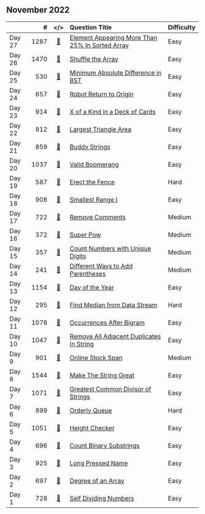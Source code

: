## November 2022

||#|</>|Question Title|Difficulty|
|:--|--:|:-:|:--|:--|
|Day 27|1287|[📎](../src/q_1251_1300/q1287.cc)|[Element Appearing More Than 25% In Sorted Array](https://leetcode.com/problems/element-appearing-more-than-25-in-sorted-array/)|Easy|
|Day 26|1470|[📎](../src/q_1451_1500/q1470.cc)|[Shuffle the Array](https://leetcode.com/problems/shuffle-the-array/)|Easy|
|Day 25|530|[📎](../src/q_501_550/q0530.cc)|[Minimum Absolute Difference in BST](https://leetcode.com/problems/minimum-absolute-difference-in-bst/)|Easy|
|Day 24|657|[📎](../src/q_651_700/q0657.cc)|[Robot Return to Origin](https://leetcode.com/problems/robot-return-to-origin/)|Easy|
|Day 23|914|[📎](../src/q_901_950/q0914.cc)|[X of a Kind in a Deck of Cards](https://leetcode.com/problems/x-of-a-kind-in-a-deck-of-cards/)|Easy|
|Day 22|812|[📎](../src/q_801_850/q0812.cc)|[Largest Triangle Area](https://leetcode.com/problems/largest-triangle-area/)|Easy|
|Day 21|859|[📎](../src/q_851_900/q0859.cc)|[Buddy Strings](https://leetcode.com/problems/buddy-strings/)|Easy|
|Day 20|1037|[📎](../src/q_1001_1050/q1037.cc)|[Valid Boomerang](https://leetcode.com/problems/valid-boomerang/)|Easy|
|Day 19|587|[📎](../src/q_551_600/q0587.cc)|[Erect the Fence](https://leetcode.com/problems/erect-the-fence/)|Hard|
|Day 18|908|[📎](../src/q_901_950/q0908.cc)|[Smallest Range I](https://leetcode.com/problems/smallest-range-i/)|Easy|
|Day 17|722|[📎](../src/q_701_750/q0722.cc)|[Remove Comments](https://leetcode.com/problems/remove-comments/)|Medium|
|Day 16|372|[📎](../src/q_351_400/q0372.cc)|[Super Pow](https://leetcode.com/problems/super-pow/)|Medium|
|Day 15|357|[📎](../src/q_351_400/q0357.cc)|[Count Numbers with Unique Digits](https://leetcode.com/problems/count-numbers-with-unique-digits/)|Medium|
|Day 14|241|[📎](../src/q_201_250/q0241.cc)|[Different Ways to Add Parentheses](https://leetcode.com/problems/different-ways-to-add-parentheses/)|Medium|
|Day 13|1154|[📎](../src/q_1151_1200/q1154.cc)|[Day of the Year](https://leetcode.com/problems/day-of-the-year/)|Easy|
|Day 12|295|[📎](../src/q_251_300/q0295.cc)|[Find Median from Data Stream](https://leetcode.com/problems/find-median-from-data-stream/)|Hard|
|Day 11|1078|[📎](../src/q_1051_1100/q1078.cc)|[Occurrences After Bigram](https://leetcode.com/problems/occurrences-after-bigram/)|Easy|
|Day 10|1047|[📎](../src/q_1001_1050/q1047.cc)|[Remove All Adjacent Duplicates In String](https://leetcode.com/problems/remove-all-adjacent-duplicates-in-string/)|Easy|
|Day 9|901|[📎](../src/q_901_950/q0901.cc)|[Online Stock Span](https://leetcode.com/problems/online-stock-span/)|Medium|
|Day 8|1544|[📎](../src/q_1501_1550/q1544.cc)|[Make The String Great](https://leetcode.com/problems/make-the-string-great/)|Easy|
|Day 7|1071|[📎](../src/q_1051_1100/q1071.cc)|[Greatest Common Divisor of Strings](https://leetcode.com/problems/greatest-common-divisor-of-strings/)|Easy|
|Day 6|899|[📎](../src/q_851_900/q0899.cc)|[Orderly Queue](https://leetcode.com/problems/orderly-queue/)|Hard|
|Day 5|1051|[📎](../src/q_1051_1100/q1051.cc)|[Height Checker](https://leetcode.com/problems/height-checker/)|Easy|
|Day 4|696|[📎](../src/q_651_700/q0696.cc)|[Count Binary Substrings](https://leetcode.com/problems/count-binary-substrings/)|Easy|
|Day 3|925|[📎](../src/q_901_950/q0925.cc)|[Long Pressed Name](https://leetcode.com/problems/long-pressed-name/)|Easy|
|Day 2|697|[📎](../src/q_651_700/q0697.cc)|[Degree of an Array](https://leetcode.com/problems/degree-of-an-array/)|Easy|
|Day 1|728|[📎](../src/q_701_750/q0728.cc)|[Self Dividing Numbers](https://leetcode.com/problems/self-dividing-numbers/)|Easy|

